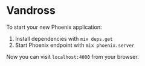 # Vandross

To start your new Phoenix application:

1. Install dependencies with `mix deps.get`
2. Start Phoenix endpoint with `mix phoenix.server`

Now you can visit `localhost:4000` from your browser.
